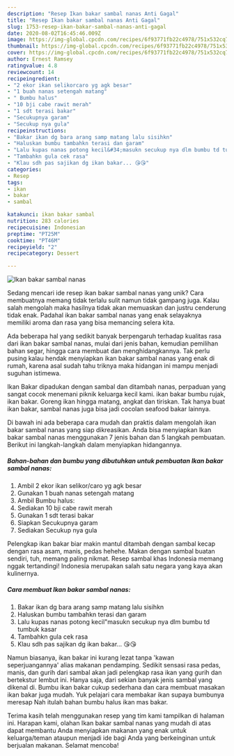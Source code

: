 ```yaml
---
description: "Resep Ikan bakar sambal nanas Anti Gagal"
title: "Resep Ikan bakar sambal nanas Anti Gagal"
slug: 1753-resep-ikan-bakar-sambal-nanas-anti-gagal
date: 2020-08-02T16:45:46.009Z
image: https://img-global.cpcdn.com/recipes/6f93771fb22c4978/751x532cq70/ikan-bakar-sambal-nanas-foto-resep-utama.jpg
thumbnail: https://img-global.cpcdn.com/recipes/6f93771fb22c4978/751x532cq70/ikan-bakar-sambal-nanas-foto-resep-utama.jpg
cover: https://img-global.cpcdn.com/recipes/6f93771fb22c4978/751x532cq70/ikan-bakar-sambal-nanas-foto-resep-utama.jpg
author: Ernest Ramsey
ratingvalue: 4.8
reviewcount: 14
recipeingredient:
- "2 ekor ikan selikorcaro yg agk besar"
- "1 buah nanas setengah matang"
- " Bumbu halus"
- "10 bji cabe rawit merah"
- "1 sdt terasi bakar"
- "Secukupnya garam"
- "Secukup nya gula"
recipeinstructions:
- "Bakar ikan dg bara arang samp matang lalu sisihkn"
- "Haluskan bumbu tambahkn terasi dan garam"
- "Lalu kupas nanas potong kecil&#34;masukn secukup nya dlm bumbu td tumbuk kasar"
- "Tambahkn gula cek rasa"
- "Klau sdh pas sajikan dg ikan bakar... 😘😘"
categories:
- Resep
tags:
- ikan
- bakar
- sambal

katakunci: ikan bakar sambal 
nutrition: 283 calories
recipecuisine: Indonesian
preptime: "PT25M"
cooktime: "PT46M"
recipeyield: "2"
recipecategory: Dessert

---
```



![Ikan bakar sambal nanas](https://img-global.cpcdn.com/recipes/6f93771fb22c4978/751x532cq70/ikan-bakar-sambal-nanas-foto-resep-utama.jpg)

Sedang mencari ide resep ikan bakar sambal nanas yang unik? Cara membuatnya memang tidak terlalu sulit namun tidak gampang juga. Kalau salah mengolah maka hasilnya tidak akan memuaskan dan justru cenderung tidak enak. Padahal ikan bakar sambal nanas yang enak selayaknya memiliki aroma dan rasa yang bisa memancing selera kita.

Ada beberapa hal yang sedikit banyak berpengaruh terhadap kualitas rasa dari ikan bakar sambal nanas, mulai dari jenis bahan, kemudian pemilihan bahan segar, hingga cara membuat dan menghidangkannya. Tak perlu pusing kalau hendak menyiapkan ikan bakar sambal nanas yang enak di rumah, karena asal sudah tahu triknya maka hidangan ini mampu menjadi suguhan istimewa.

Ikan Bakar dipadukan dengan sambal dan ditambah nanas, perpaduan yang sangat cocok menemani piknik keluarga kecil kami. ikan bakar bumbu rujak, ikan bakar. Goreng ikan hingga matang, angkat dan tiriskan. Tak hanya buat ikan bakar, sambal nanas juga bisa jadi cocolan seafood bakar lainnya.


Di bawah ini ada beberapa cara mudah dan praktis dalam mengolah ikan bakar sambal nanas yang siap dikreasikan. Anda bisa menyiapkan Ikan bakar sambal nanas menggunakan 7 jenis bahan dan 5 langkah pembuatan. Berikut ini langkah-langkah dalam menyiapkan hidangannya.

<!--inarticleads1-->

##### Bahan-bahan dan bumbu yang dibutuhkan untuk pembuatan Ikan bakar sambal nanas:

1. Ambil 2 ekor ikan selikor/caro yg agk besar
1. Gunakan 1 buah nanas setengah matang
1. Ambil  Bumbu halus:
1. Sediakan 10 bji cabe rawit merah
1. Gunakan 1 sdt terasi bakar
1. Siapkan Secukupnya garam
1. Sediakan Secukup nya gula


Pelengkap ikan bakar biar makin mantul ditambah dengan sambal kecap dengan rasa asam, manis, pedas hehehe. Makan dengan sambal buatan sendiri, tuh, memang paling nikmat. Resep sambal khas Indonesia memang nggak tertandingi! Indonesia merupakan salah satu negara yang kaya akan kulinernya. 

<!--inarticleads2-->

##### Cara membuat Ikan bakar sambal nanas:

1. Bakar ikan dg bara arang samp matang lalu sisihkn
1. Haluskan bumbu tambahkn terasi dan garam
1. Lalu kupas nanas potong kecil&#34;masukn secukup nya dlm bumbu td tumbuk kasar
1. Tambahkn gula cek rasa
1. Klau sdh pas sajikan dg ikan bakar... 😘😘


Namun biasanya, ikan bakar ini kurang lezat tanpa &#39;kawan seperjuangannya&#39; alias makanan pendamping. Sedikit sensasi rasa pedas, manis, dan gurih dari sambal akan jadi pelengkap rasa ikan yang gurih dan bertekstur lembut ini. Hanya saja, dari sekian banyak jenis sambal yang dikenal di. Bumbu ikan bakar cukup sederhana dan cara membuat masakan ikan bakar juga mudah. Yuk pelajari cara membakar ikan supaya bumbunya meresap Nah itulah bahan bumbu halus ikan mas bakar. 

Terima kasih telah menggunakan resep yang tim kami tampilkan di halaman ini. Harapan kami, olahan Ikan bakar sambal nanas yang mudah di atas dapat membantu Anda menyiapkan makanan yang enak untuk keluarga/teman ataupun menjadi ide bagi Anda yang berkeinginan untuk berjualan makanan. Selamat mencoba!
